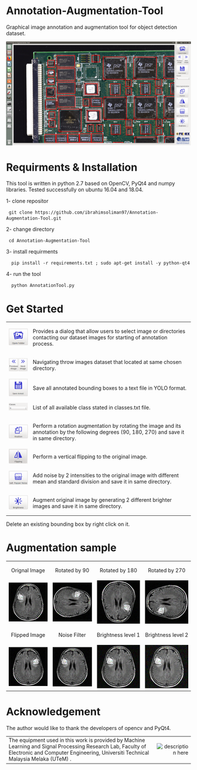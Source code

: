 # Annotation-Augmentation-Tool
Graphical image annotation and augmentation tool for object detection dataset.  

![Alt text](/res/trial.png?raw=true "Optional Title")

# Requirments & Installation
This tool is written in python 2.7 based on OpenCV, PyQt4 and numpy libraries. Tested successfully on ubuntu 16.04 and 18.04.
    
   1-  clone repositor

     git clone https://github.com/ibrahimsoliman97/Annotation-Augmentation-Tool.git

  2- change directory
  
     cd Annotation-Augmentation-Tool
      
  3- install requirments
  
      pip install -r requirements.txt ; sudo apt-get install -y python-qt4
      
  4- run the tool
  
      python AnnotationTool.py

# Get Started
<table>
<tr>
<td align="left" valign="left">
<img src="/res/openFolder.png" alt="Provides a dialog that allow users to select image or directories
  contacting our dataset images for starting of annotation process." />
</td>
<td align="left" valign="right">
<p>Provides a dialog that allow users to select image or directories
  contacting our dataset images for starting of annotation process.</p>
</td>
</tr>
    
<tr>
<td align="left" valign="left">
<img src="/res/nav.png" alt="Navigating throw images dataset that located at same chosen directory." />
</td>
<td align="left" valign="right">
<p>Navigating throw images dataset that located at same chosen directory.</p>
</td>
</tr>

<tr>
<td align="left" valign="left">
<img src="/res/sav.png" alt="Save all annotated bounding boxes to a text file in YOLO format." />
</td>
<td align="left" valign="right">
<p>Save all annotated bounding boxes to a text file in YOLO format.</p>
</td>
</tr>

<tr>
    <td align="left" valign="left">
        <img src="/res/classes.png" alt="List of all available class stated in classes.txt file." /></td>
    <td align="left" valign="right"><p>List of all available class stated in classes.txt file.</p></td>
</tr>
 
<tr>
    <td align="left" valign="left">
        <img src="/res/rot.png"/></td>
    <td align="left" valign="right"><p>Perform a rotation augmentation by rotating the image and its annotation by the following degrees (90, 180, 270) and save it in same directory.</p></td>
</tr>

<tr>
    <td align="left" valign="left">
        <img src="/res/flipB.png"/></td>
    <td align="left" valign="right"><p>Perform a vertical flipping to the original image.</p></td>
</tr>

<tr>
    <td align="left" valign="left">
        <img src="/res/noi.png"/></td>
    <td align="left" valign="right"><p>Add noise by 2 intensities to the original image with different mean and standard division and save it in same directory.</p></td>
</tr>

<tr>
    <td align="left" valign="left">
        <img src="/res/bri.png" /></td>
    <td align="left" valign="right"><p>Augment original image by generating 2 different brighter images and save it in same directory.</p></td>
</tr>

</table>

Delete an existing bounding box by right click on it.

# Augmentation sample
<table align="center">
<tr>
    <td align="center"><p>Orignal Image</p></td>
    <td align="center"><p>Rotated by 90</p></td>
    <td align="center"><p>Rotated by 180</p></td>
    <td align="center"><p>Rotated by 270</p></td>
</tr>
<tr>
    <td align="center"><img src="/res/brainTumor/BrainTumor.jpg" alt="" /></td>
    <td align="center"><img src="/res/brainTumor/BrainTumor_r90.jpg" alt="" /></td>
    <td align="center"><img src="/res/brainTumor/BrainTumor_r180.jpg" alt="" /></td>
    <td align="center"><img src="/res/brainTumor/BrainTumor_r270.jpg" alt="" /></td>        
</tr>
<tr>
    <td align="center"><p>Flipped Image</p></td>
    <td align="center"><p>Noise Filter</p></td>
    <td align="center"><p>Brightness level 1</p></td>
    <td align="center"><p>Brightness level 2</p></td>
</tr>
<tr>
    <td align="center"><img src="/res/brainTumor/BrainTumorf.jpg" alt="" /></td>
    <td align="center"><img src="/res/brainTumor/BrainTumor_n1.jpg" alt="" /></td>
    <td align="center"><img src="/res/brainTumor/BrainTumor_b1.jpg" alt="" /></td>
    <td align="center"><img src="/res/brainTumor/BrainTumor_b2.jpg" alt="" /></td>        
</tr>   
</table>

# Acknowledgement
The author would like to thank the developers of opencv and PyQt4.



<table>

<tr>
<td align="left" valign="left">
The equipment used in this work is provided by Machine Learning and Signal Processing Research Lab, Faculty of Electronic and Computer Engineering, Universiti Technical Malaysia Melaka (UTeM) .
</td>
<td align="right" valign="right">
<img src="https://www.utem.edu.my/image/newlogo/LogoJawi.png" alt="description here" />
</td>
</tr>

</table>
